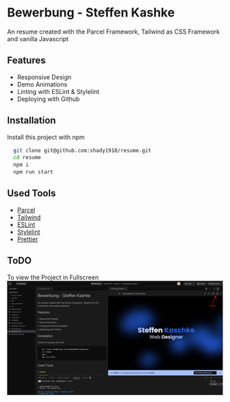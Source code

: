 
# Bewerbung - Steffen Kashke

An resume created with the Parcel Framework, Tailwind as CSS Framework and vanilla Javascript


## Features

- Responsive Design
- Demo Animations
- Linting with ESLint & Stylelint
- Deploying with Github



## Installation

Install this project with npm

```bash
  git clone git@github.com:shady1910/resume.git
  cd resume
  npm i
  npm run start
```

## Used Tools

 - [Parcel](https://parceljs.org/docs/)
 - [Tailwind](https://tailwindcss.com/docs/)
 - [ESLint](https://eslint.org/docs/latest/)
 - [Stylelint](https://stylelint.io/)
 - [Prettier](https://prettier.io/)

## ToDO

To view the Project in Fullscreen
![Fullscreen](/src/assets/img/fullscreen.png "Fullscreen")
